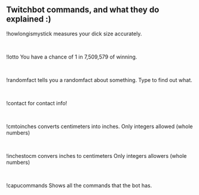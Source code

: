 ## Twitchbot commands, and what they do explained :)

!howlongismystick measures your dick size accurately. 

<br>

!lotto You have a chance of 1 in 7,509,579 of winning. 

<br>

!randomfact tells you a randomfact about something. Type to find out what. 

<br>

!contact for contact info! 

<br>

!cmtoinches converts centimeters into inches. Only integers allowed (whole numbers)

<br>

!inchestocm convers inches to centimeters Only integers allowers (whole numbers)

<br>

!capucommands Shows all the commands that the bot has. 
